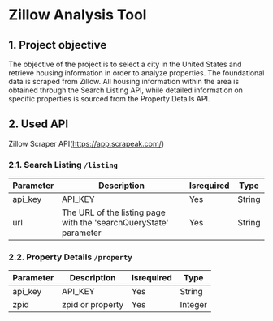 # Zillow Analysis Tool

## 1. Project objective

The objective of the project is to select a city in the United States and retrieve housing information in order to analyze properties. The foundational data is scraped from Zillow. All housing information within the area is obtained through the Search Listing API, while detailed information on specific properties is sourced from the Property Details API.

## 2. Used API

Zillow Scraper API(https://app.scrapeak.com/)

### 2.1. Search Listing `/listing`

| Parameter | Description                                                           | Isrequired | Type   |
| --------- | --------------------------------------------------------------------- | ---------- | ------ |
| api_key   | API_KEY                                                               | Yes        | String |
| url       | The URL of the listing page<br> with the 'searchQueryState' parameter | Yes        | String |

### 2.2. Property Details `/property`

| Parameter | Description      | Isrequired | Type    |
| --------- | ---------------- | ---------- | ------- |
| api_key   | API_KEY          | Yes        | String  |
| zpid      | zpid or property | Yes        | Integer |
